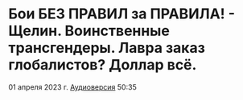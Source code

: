 # Бои БЕЗ ПРАВИЛ за ПРАВИЛА! - Щелин. Воинственные трансгендеры. Лавра заказ глобалистов? Доллар всё.

01 апреля 2023 г. [Аудиоверсия](https://e.pcloud.link/publink/show?code=XZkDndZYjXdNzc0DJXGF95Fw0CFYSQIlYE7) 50:35
